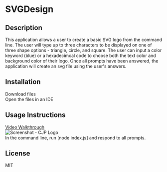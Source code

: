 # SVGDesign

## Description
This application allows a user to create a basic SVG logo from the command line. The user will type up to three characters to be displayed on one of three shape options - triangle, circle, and square. The user can input a color keyword (blue) or a hexadecimcal code to choose both the text color and background color of their logo. Once all prompts have been answered, the application will create an svg file using the user's answers.

## Installation
Download files
<br>
Open the files in an IDE
<br> 

## Usage Instructions
[Video Walkthrough](https://drive.google.com/file/d/1OFC8bX1a_GNtmxSti7c8m87GQYtSVSAH/view)
<br>
![Screenshot - CJP Logo](https://user-images.githubusercontent.com/121056345/235564774-25675155-df17-4f0f-a9e0-bef22e1a0bd6.png)
<br>
In the command line, run [node index.js] and respond to all prompts.

## License
MIT
